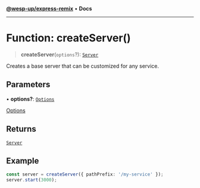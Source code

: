 [**@wesp-up/express-remix**](../README.md) • **Docs**

***

# Function: createServer()

> **createServer**(`options`?): [`Server`](../classes/Server.md)

Creates a base server that can be customized for any service.

## Parameters

• **options?**: [`Options`](../interfaces/Options.md)

[Options](../interfaces/Options.md)

## Returns

[`Server`](../classes/Server.md)

## Example

```typescript
const server = createServer({ pathPrefix: '/my-service' });
server.start(3000);
```
